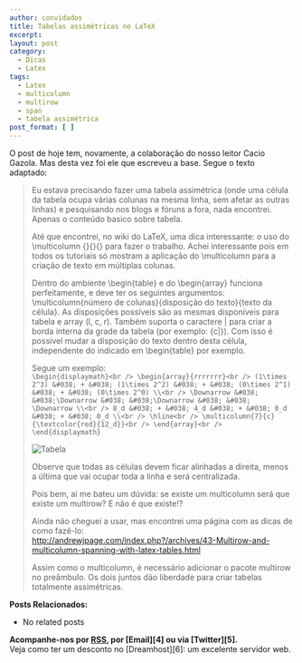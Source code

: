 ```yaml
---
author: convidados
title: Tabelas assimétricas no LaTeX
excerpt:
layout: post
category:
  - Dicas
  - Latex
tags:
  - Latex
  - multicolumn
  - multirow
  - span
  - tabela assimétrica
post_format: [ ]
---
```

O post de hoje tem, novamente, a colaboração do nosso leitor Cacio Gazola. Mas desta vez foi ele que escreveu a base. Segue o texto adaptado:

> Eu estava precisando fazer uma tabela assimétrica (onde uma célula da tabela ocupa várias colunas na mesma linha, sem afetar as outras linhas) e pesquisando nos blogs e fóruns a fora, nada encontrei. Apenas o conteúdo basico sobre tabela. 
> 
> Até que encontrei, no wiki do LaTeX, uma dica interessante: o uso do \multicolumn {}{}{} para fazer o trabalho. Achei interessante pois em todos os tutoriais só mostram a aplicação do \multicolumn para a criação de texto em múltiplas colunas.
> 
> Dentro do ambiente \begin{table} e do \begin{array} funciona perfeitamente, e deve ter os seguintes argumentos: \multicolumn{número de colunas}{disposição do texto}{texto da célula}. As disposições possíveis são as mesmas disponíveis para tabela e array (l, c, r). Também suporta o caractere | para criar a borda interna da grade da tabela (por exemplo: {c|}). Com isso é possivel mudar a disposição do texto dentro desta célula, independente do indicado em \begin{table} por exemplo.
> 
> Segue um exemplo:  
> `\begin{displaymath}<br />
\begin{array}{rrrrrrr}<br />
(1\times 2^3) &#038; + &#038; (1\times 2^2) &#038; + &#038; (0\times 2^1) &#038; + &#038; (0\times 2^0) \\<br />
\Downarrow &#038; &#038;\Downarrow &#038; &#038;\Downarrow &#038; &#038; \Downarrow \\<br />
8_d &#038; + &#038; 4_d &#038; + &#038; 0_d &#038; + &#038; 0_d \\<br />
\hline<br />
\multicolumn{7}{c}{\textcolor{red}{12_d}}<br />
\end{array}<br />
\end{displaymath}`
> 
> ![Tabela][1]
> 
> Observe que todas as células devem ficar alinhadas a direita, menos a última que vai ocupar toda a linha e será centralizada.
> 
> Pois bem, aí me bateu um dúvida: se existe um multicolumn será que existe um multirow? E não é que existe!?
> 
> Ainda não cheguei a usar, mas encontrei uma página com as dicas de como fazê-lo:  
> <http://andrewjpage.com/index.php?/archives/43-Multirow-and-multicolumn-spanning-with-latex-tables.html>
> 
> Assim como o multicolumn, é necessário adicionar o pacote multirow no preâmbulo. Os dois juntos dão liberdade para criar tabelas totalmente assimétricas.

**Posts Relacionados:** 
*   No related posts









**Acompanhe-nos por [ RSS][3], por [Email][4] ou via [Twitter][5].**  
Veja como ter um desconto no [Dreamhost][6]: um excelente servidor web.

 [1]: http://vidageek.net/wp-content/uploads/2010/03/tabela1.jpg "Tabela"
 [2]: https://twitter.com/share
 [3]: http://feeds.feedburner.com/VidaGeek



